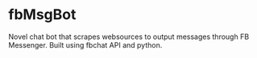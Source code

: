 # fbMsgBot
Novel chat bot that scrapes websources to output messages through FB Messenger. Built using fbchat API and python.
